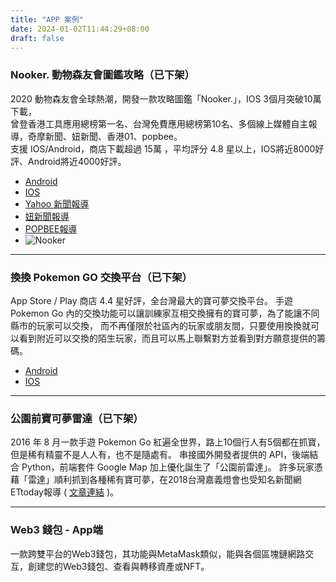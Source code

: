 ```yaml
---
title: "APP 案例"
date: 2024-01-02T11:44:29+08:00
draft: false
---
```


 ### Nooker. 動物森友會圖鑑攻略（已下架）

  2020 動物森友會全球熱潮，開發一款攻略圖鑑「Nooker.」，IOS 3個月突破10萬下載，  
  曾登香港工具應用總榜第一名、台灣免費應用總榜第10名、多個線上媒體自主報導，奇摩新聞、妞新聞、香港01、popbee。  
  支援 IOS/Android，商店下載超過 15萬 ，平均評分 4.8 星以上，IOS將近8000好評、Android將近4000好評。
  
  - [Android](https://play.google.com/store/apps/details?id=com.nooker2.ac)
  - [IOS](https://apps.apple.com/tw/app/nooker/id1510011675)
  - [Yahoo 新聞報導](https://tw.news.yahoo.com/%E5%8B%95%E7%89%A9%E6%A3%AE%E5%8F%8B%E6%9C%83-%E5%8B%95%E6%A3%AE%E5%B0%8F%E5%8A%A9%E6%89%8Bapp-nooker%E6%9C%80%E6%96%B9%E4%BE%BF%E7%9A%84%E6%89%8B%E6%A9%9F%E8%BC%94%E5%8A%A9%E7%A8%8B%E5%BC%8F-%E6%9D%91%E6%B0%91-%E5%AE%B6%E5%85%B7-073118577.html)
  - [妞新聞報導](https://popbee.com/lifestyle/animal-crossing-app-nooker)
  - [POPBEE報導](https://www.niusnews.com/=P17b9yx7)
  - ![Nooker](https://truth.bahamut.com.tw/s01/202010/546382c3af890efb97b0a9e8c6c39ea6.JPG)


  ___

  ### 換換 Pokemon GO 交換平台（已下架）
  App Store / Play 商店 4.4 星好評，全台灣最大的寶可夢交換平台。 手遊 Pokemon Go 內的交換功能可以讓訓練家互相交換擁有的寶可夢，為了能讓不同縣市的玩家可以交換， 而不再僅限於社區內的玩家或朋友間，只要使用換換就可以看到附近可以交換的陌生玩家，而且可以馬上聯繫對方並看到對方願意提供的籌碼。
         
  - [Android](https://play.google.com/store/apps/details?id=com.tradepm.prototypes.app) 
  - [IOS](https://apps.apple.com/us/app/%E6%8F%9B-h-uan/id1478254005?app=itunes&ign-mpt=uo%3D4)
  ___

  ### 公園前寶可夢雷達（已下架）
  2016 年 8 月一款手遊 Pokemon Go 紅遍全世界，路上10個行人有5個都在抓寶，但是稀有精靈不是人人有，也不是隨處有。 串接國外開發者提供的 API，後端結合 Python，前端套件 Google Map 加上優化誕生了「公園前雷達」。 許多玩家憑藉「雷達」順利抓到各種稀有寶可夢，在2018台灣嘉義燈會也受知名新聞網ETtoday報導 ( [文章連結](https://game.ettoday.net/article/1295449.htm) )。  
  ___

  ### Web3 錢包 - App端
  一款跨雙平台的Web3錢包，其功能與MetaMask類似，能與各個區塊鏈網路交互，創建您的Web3錢包、查看與轉移資產或NFT。
